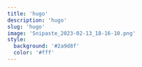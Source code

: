 ```yaml
---
title: 'hugo'
description: 'hugo'
slug: 'hugo'
image: 'Snipaste_2023-02-13_18-16-10.png'
style:
  background: '#2a9d8f'
  color: '#fff'
---
```

